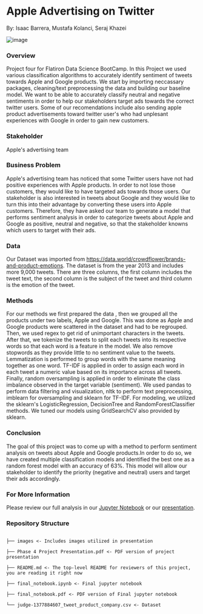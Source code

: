 
# Apple Advertising on Twitter
By: Isaac Barrera, Mustafa Kolanci, Seraj Khazei


![image](https://user-images.githubusercontent.com/81191793/142559000-ec0ea278-bd24-4f2f-8d16-ee6a0aa22bad.png)


###  Overview
Project four for Flatiron Data Science BootCamp. In this Project we used various classification algorithms to accurately identify sentiment of tweets towards Apple and Google products. We start by importing neccassary packages, cleaning/text preprocessing the data and building our baseline model. We want to be able to accurately classify neutral and negative sentiments in order to help our stakeholders target ads towards the correct twitter users. Some of our recomendations include also sending apple product advertisements toward twitter user's who had unplesant experiences with Google in order to gain new customers.


### Stakeholder
Apple's advertising team

### Business Problem
Apple's advertising team has noticed that some Twitter users have not had positive experiences with Apple products. In order to not lose those customers, they would like to have targeted ads towards those users. Our stakeholder is also interested in tweets about Google and they would like to turn this into their advantage by converting these users into Apple customers. Therefore, they have asked our team to generate a model that performs sentiment analysis in order to categorize tweets about Apple and Google as positive, neutral and negative, so that the stakeholder knowns which users to target with their ads.


### Data
Our Dataset was imported from https://data.world/crowdflower/brands-and-product-emotions.
The dataset is from the year 2013 and includes more 9,000 tweets. There are three columns, the first column includes the tweet text, the second column is the subject of the tweet and third column is the emotion of the tweet.

### Methods
For our methods we first prepared the data , then we grouped all the products under two labels, Apple and Google. This was done as Apple and Google products were scattered in the dataset and had to be regrouped. Then, we used regex to get rid of unimportant characters in the tweets. After that, we tokenize the tweets to split each tweets into its respective words so that each word is a feature in the model. We also remove stopwords as they provide little to no sentiment value to the tweets. Lemmatization is performed to group words with the same meaning together as one word. TF-IDF is applied in order to assign each word in each tweet a numeric value based on its importance across all tweets. Finally, random oversampling is applied in order to eliminate the class imbalance observed in the target variable (sentiment). We used pandas to perform data filtering and visualization, nltk to perform text preprocessing, imblearn for oversampling and sklearn for TF-IDF. For modeling, we utilized the sklearn's LogisticRegression, DecisionTree and RandomForestClassifier methods. We tuned our models using GridSearchCV also provided by sklearn.

### Conclusion 
The goal of this project was to come up with a method to perform sentiment analysis on tweets about Apple and Google products.In order to do so, we have created multiple classification models and identified the best one as a random forest model with an accuracy of 63%. This model will allow our stakeholder to identify the priority (negative and neutral) users and target their ads accordingly.

### For More Information
Please review our full analysis in our [Jupyter Notebook](https://github.com/mfurkankolanci/dsc_project_4/blob/master/final_notebook.pdf) or our [presentation](https://github.com/mfurkankolanci/dsc_project_4/blob/master/Phase%204%20Project%20Presentation.pdf).
### Repository Structure

```

├── images <- Includes images utilized in presentation

├── Phase 4 Project Presentation.pdf <- PDF version of project presentation

├── README.md <- The top-level README for reviewers of this project, you are reading it right now

├── final_notebook.ipynb <- Final jupyter notebook

├── final_notebook.pdf <- PDF version of Final jupyter notebook 

└── judge-1377884607_tweet_product_company.csv <- Dataset

